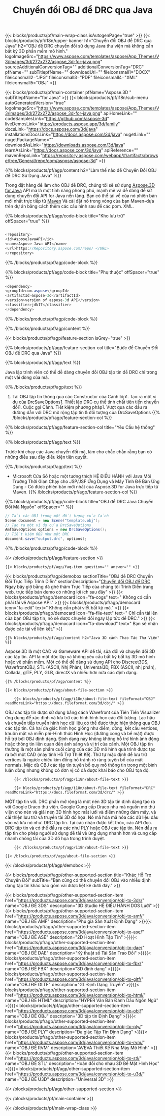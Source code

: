 ﻿---
title: Chuyển đổi OBJ để DRC qua Java 
url: /vi/java/conversion/obj-to-drc/ 
description: Mẫu Java chuyển đổi mã cho OBJ định dạng để DRC tập tin. Sử dụng ví dụ này mã để chuyển đổi OBJ để DRC trong bất kỳ Web hoặc Máy Tính Để Bàn Java dựa trên ứng dụng.
---
{{< blocks/products/pf/main-wrap-class isAutogenPage="true" >}}
{{< blocks/products/pf/i18n/upper-banner h1="Chuyển đổi OBJ để DRC qua Java" h2="OBJ để DRC chuyển đổi sử dụng Java thư viện mà không cần bất kỳ 3D phần mềm mô hình." logoImageSrc="https://www.aspose.com/templates/aspose/App_Themes/V3/images/3d/272x272/aspose_3d-for-java.png" sourceAdditionalConversionTag="" additionalConversionTag="DRC" pfName="" subTitlepfName="" downloadUrl="" fileiconsmall1="DOCX" fileiconsmall2="JPG" fileiconsmall3="PDF" fileiconsmall4="XML" fileiconsmall5="OBJ" >}}

{{< blocks/products/pf/main-container pfName="Aspose.3D " subTitlepfName="for Java" >}}
{{< blocks/products/pf/i18n/sub-menu autoGeneratedVersion="true" logoImageSrc="https://www.aspose.com/templates/aspose/App_Themes/V3/images/3d/272x272/aspose_3d-for-java.png" apiHomeLink="" codeSamplesLink="https://github.com/aspose-3d" liveDemosLink="https://products.aspose.app/3d/family" docsLink="https://docs.aspose.com/3d/java" installationsDocsLink="https://docs.aspose.com/3d/java" nugetLink="" nugetPackageName="" downloadAsLink="https://downloads.aspose.com/3d/java" learnAsLink="https://docs.aspose.com/3d/java" apiReference="" mavenRepoLink="https://repository.aspose.com/webapp/#/artifacts/browse/tree/General/repo/com/aspose/aspose-3d" >}}

{{% blocks/products/pf/agp/content h2="Làm thế nào để Chuyển Đổi OBJ để DRC Sử Dụng Java" %}}

 Trong đặt hàng để làm cho OBJ để DRC, chúng tôi sẽ sử dụng
 [Aspose.3D for Java](https://products.aspose.com/3d/java) 
 API mà là một tính năng phong phú, mạnh mẽ và dễ dàng để sử dụng chuyển đổi API for Java nền tảng. Bạn có thể tải về của nó phiên bản mới nhất trực tiếp từ
 [Maven](https://repository.aspose.com/webapp/#/artifacts/browse/tree/General/repo/com/aspose/aspose-3d) 
 Và cài đặt nó trong vòng của bạn Maven-dựa trên dự án bằng cách thêm các cấu hình sau để các pom. XML.

{{% blocks/products/pf/agp/code-block title="Kho lưu trữ" offSpacer="true" %}}

```cs

<repository>
<id>AsposeJavaAPI</id>
<name>Aspose Java API</name>
<url>https://Repository.aspose.com/repo/ </URL>
</repository>


```

{{% /blocks/products/pf/agp/code-block %}}

{{% blocks/products/pf/agp/code-block title="Phụ thuộc" offSpacer="true" %}}

```cs
<dependency>
<groupId>com.aspose</groupId>
<artifactId>aspose-3d</artifactId>
<version>version of aspose-3d API</version>
<classifier>jdk17</classifier>
</dependency>


```

{{% /blocks/products/pf/agp/code-block %}}

{{% /blocks/products/pf/agp/content %}}

{{< blocks/products/pf/agp/feature-section isGrey="true" >}}

{{% blocks/products/pf/agp/feature-section-col title="Bước để Chuyển Đổi OBJ để DRC qua Java" %}}

{{% blocks/products/pf/agp/text %}}

 Java lập trình viên có thể dễ dàng chuyển đổi OBJ tập tin để DRC chỉ trong một vài dòng của mã.

{{% /blocks/products/pf/agp/text %}}

1. Tải OBJ tập tin thông qua các Constructor của Cảnh lớp1. Tạo ra một ví dụ của DrcSaveOptions1. Thiết lập DRC cụ thể tính chất tiên tiến chuyển đổi1. Cuộc gọi Cảnh. Tiết kiệm phương pháp1. Vượt qua các đầu ra đường dẫn với DRC mở rộng tập tin & đối tượng của DrcSaveOptions
{{% /blocks/products/pf/agp/feature-section-col %}}

{{% blocks/products/pf/agp/feature-section-col title="Yêu Cầu hệ thống" %}}

{{% blocks/products/pf/agp/text %}}

 Trước khi chạy các Java chuyển đổi mã, làm cho chắc chắn rằng bạn có những điều sau đây điều kiện tiên quyết.

{{% /blocks/products/pf/agp/text %}}

- Microsoft Cửa Sổ hoặc một tương thích HỆ ĐIỀU HÀNH với Java Môi Trường Thời Gian Chạy cho JSP/JSF Ứng Dụng và Máy Tính Để Bàn Ứng Dụng.- Có được phiên bản mới nhất của Aspose.3D for Java trực tiếp từ Maven.
{{% /blocks/products/pf/agp/feature-section-col %}}

{{% blocks/products/pf/agp/code-block title="OBJ để DRC Java Chuyển Đổi Mã Nguồn" offSpacer="" %}}

```cs
// Tải các OBJ trong một đối tượng của Cảnh 
Scene document = new Scene("template.obj");
// Tạo ra một ví dụ của DrcSaveOptions 
AmfSaveOptions options = new DrcSaveOptions();
// Tiết kiệm OBJ như một DRC 
document.save("output.drc", options);   


```

{{% /blocks/products/pf/agp/code-block %}}

{{< /blocks/products/pf/agp/feature-section >}}

    {{< blocks/products/pf/agp/faq-item question="" answer="" >}}
 

<!-- aboutfile Starts -->

{{< blocks/products/pf/agp/demobox sectionTitle="OBJ để DRC Chuyển Đổi Trực Tiếp Trình Diễn" sectionDescription="[Chuyển đổi OBJ để DRC](https://products.aspose.app/3d/conversion/obj-to-drc) Ngay bây giờ bằng đã ghé thăm Trực Tiếp của chúng tôi Trình Diễn trang web. trực tiếp bản demo có những lợi ích sau đây" >}}
        {{< blocks/products/pf/agp/democard icon="fa-cogs" text=" Không có cần phải tải về Aspose API." >}}
        {{< blocks/products/pf/agp/democard icon="fa-edit" text=" Không cần phải viết bất kỳ mã." >}}
        {{< blocks/products/pf/agp/democard icon="fa-file-text" text=" Chỉ cần tải lên của bạn OBJ tập tin, nó sẽ được chuyển đổi ngay lập tức để DRC." >}}
        {{< blocks/products/pf/agp/democard icon="fa-download" text=" Bạn sẽ nhận được các tải về liên kết." >}}

    {{% blocks/products/pf/agp/content h2="Java 3D cảnh Thao Tác Thư Viện" %}}

 Aspose.3D là một CAD và Gameware API để tải, sửa đổi và chuyển đổi 3D các tập tin. API là một độc lập và không yêu cầu bất kỳ bất kỳ 3D mô hình hoặc vẽ phần mềm. Một có thể dễ dàng sử dụng API cho Discreet3DS, WavefrontOBJ, STL (ASCII, Nhị Phân), Universal3D, FBX (ASCII, nhị phân), Collada, glTF, PLY, GLB, directX và nhiều hơn nữa các định dạng. 



    {{% /blocks/products/pf/agp/content %}}

    {{< blocks/products/pf/agp/about-file-section >}}

        {{< blocks/products/pf/agp/i18n/about-file-text fileFormat="OBJ" readMoreLink="https://docs.fileformat.com/3d/obj/" >}}

OBJ các tập tin được sử dụng bằng cách Wavefront của Tiên Tiến Visualizer ứng dụng để xác định và lưu trữ các hình hình học các đối tượng. Lạc hậu và chuyển tiếp truyền hình học dữ liệu có thể được thực hiện thông qua OBJ các tập tin. Cả hai đa giác hình học giống như điểm, dòng, kết cấu vertices, khuôn mặt và miễn phí-Hình thức Hình Học (đường cong và bề mặt) được hỗ trợ bởi OBJ định dạng. Định dạng này không không hỗ trợ hình ảnh động hoặc thông tin liên quan đến ánh sáng và vị trí của cảnh. Một OBJ tập tin thường là một sản phẩm cuối cùng của các 3D mô hình quá trình được tạo ra bởi một CAD (máy tính Hỗ Trợ Thiết Kế). Thứ tự mặc định để lưu trữ vertices là ngược chiều kim đồng hồ tránh rõ ràng tuyên bố của mặt normals. Mặc dù OBJ các tập tin tuyên bố quy mô thông tin trong một bình luận dòng nhưng không có đơn vị có đã được khai báo cho OBJ tọa độ.

        {{< /blocks/products/pf/agp/i18n/about-file-text >}}

        {{< blocks/products/pf/agp/i18n/about-file-text fileFormat="DRC" readMoreLink="https://docs.fileformat.com/3d/drc/" >}}

MỘT tập tin với. DRC phần mở rộng là một nén 3D tập tin định dạng tạo ra với Google Draco thư viện. Google Cung cấp Draco như mã nguồn mở thư viện cho nén và giải nén 3D hình học mắt lưới và điểm những đám mây, và cải thiện lưu trữ và truyền tải 3D đồ họa. Nó mã hóa mã hóa các dữ liệu đầu vào và lưu nó như. DRC tập tin. Tại các nhận được kết thúc, các API đọc. DRC tập tin và có thể đầu ra các như PLY hoặc OBJ các tập tin. Nén đầu ra tập tin cho phép người sử dụng để tải về ứng dụng nhanh hơn và cung cấp nhanh chóng tải của 3D đồ họa trong trình duyệt.

        {{< /blocks/products/pf/agp/i18n/about-file-text >}}

    {{< /blocks/products/pf/agp/about-file-section >}}

{{< /blocks/products/pf/agp/demobox >}}

<!-- aboutfile Ends -->

{{< blocks/products/pf/agp/other-supported-section title="Khác Hỗ Trợ Chuyển Đổi" subTitle="Bạn cũng có thể chuyển đổi OBJ vào nhiều định dạng tập tin khác bao gồm vài được liệt kê dưới đây." >}}

{{< blocks/products/pf/agp/other-supported-section-item href="https://products.aspose.com/3d/java/conversion/obj-to-3ds/" name="OBJ ĐỂ 3DS" description="3D Studio HỆ ĐIỀU HÀNH DOS Lưới" >}}{{< blocks/products/pf/agp/other-supported-section-item href="https://products.aspose.com/3d/java/conversion/obj-to-amf/" name="OBJ ĐỂ AMF" description="Phụ gia Sản Xuất Định Dạng" >}}{{< blocks/products/pf/agp/other-supported-section-item href="https://products.aspose.com/3d/java/conversion/obj-to-ase/" name="OBJ ĐỂ ASE" description="2D Hoạt Hình Tập Tin" >}}{{< blocks/products/pf/agp/other-supported-section-item href="https://products.aspose.com/3d/java/conversion/obj-to-dae/" name="OBJ ĐỂ DAE" description="Kỹ thuật số Tài Sản Trao Đổi" >}}{{< blocks/products/pf/agp/other-supported-section-item href="https://products.aspose.com/3d/java/conversion/obj-to-fbx/" name="OBJ ĐỂ FBX" description="3D định dạng" >}}{{< blocks/products/pf/agp/other-supported-section-item href="https://products.aspose.com/3d/java/conversion/obj-to-gltf/" name="OBJ ĐỂ GLTF" description="GL Định Dạng Truyền" >}}{{< blocks/products/pf/agp/other-supported-section-item href="https://products.aspose.com/3d/java/conversion/obj-to-html/" name="OBJ ĐỂ HTML" description="HYPER Văn Bản Đánh Dấu Ngôn Ngữ" >}}{{< blocks/products/pf/agp/other-supported-section-item href="https://products.aspose.com/3d/java/conversion/obj-to-obj/" name="OBJ ĐỂ OBJ" description="3D tập tin Định Dạng" >}}{{< blocks/products/pf/agp/other-supported-section-item href="https://products.aspose.com/3d/java/conversion/obj-to-ply/" name="OBJ ĐỂ PLY" description="Đa giác Tập Tin Định Dạng" >}}{{< blocks/products/pf/agp/other-supported-section-item href="https://products.aspose.com/3d/java/conversion/obj-to-rvm/" name="OBJ ĐỂ RVM" description="AVEVA Thiết Kế Nhà Máy Mô Hình" >}}{{< blocks/products/pf/agp/other-supported-section-item href="https://products.aspose.com/3d/java/conversion/obj-to-stl/" name="OBJ ĐỂ STL" description="Hoán đổi cho nhau 3D Bề Mặt Hình Học" >}}{{< blocks/products/pf/agp/other-supported-section-item href="https://products.aspose.com/3d/java/conversion/obj-to-u3d/" name="OBJ ĐỂ U3D" description="Universal 3D" >}}

{{< /blocks/products/pf/agp/other-supported-section >}}

{{< /blocks/products/pf/main-container >}}
    
{{< /blocks/products/pf/main-wrap-class >}}